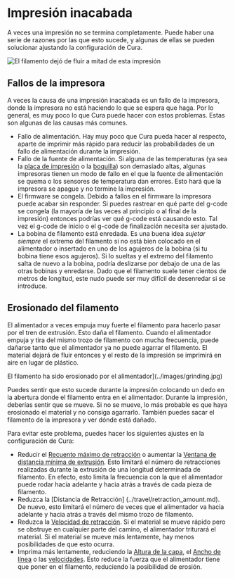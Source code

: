 Impresión inacabada
====
A veces una impresión no se termina completamente. Puede haber una serie de razones por las que esto sucede, y algunas de ellas se pueden solucionar ajustando la configuración de Cura.

![El filamento dejó de fluir a mitad de esta impresión](../images/unfinished_print.jpg)

Fallos de la impresora
----
A veces la causa de una impresión inacabada es un fallo de la impresora, donde la impresora no está haciendo lo que se espera que haga. Por lo general, es muy poco lo que Cura puede hacer con estos problemas. Estas son algunas de las causas más comunes.
* Fallo de alimentación. Hay muy poco que Cura pueda hacer al respecto, aparte de imprimir más rápido para reducir las probabilidades de un fallo de alimentación durante la impresión.
* Fallo de la fuente de alimentación. Si alguna de las temperaturas (ya sea la [placa de impresión](../material/material_bed_temperature.md) o la [boquilla](../material/material_print_temperature.md)) son demasiado altas, algunas impresoras tienen un modo de fallo en el que la fuente de alimentación se quema o los sensores de temperatura dan errores. Esto hará que la impresora se apague y no termine la impresión.
* El firmware se congela. Debido a fallos en el firmware la impresora puede acabar sin responder. Si puedes rastrear en qué parte del g-code se congela (la mayoría de las veces al principio o al final de la impresión) entonces podrías ver qué g-code está causando esto. Tal vez el g-code de inicio o el g-code de finalización necesita ser ajustado.
* La bobina de filamento está enredada. Es una buena idea *sujetar siempre* el extremo del filamento si no está bien colocado en el alimentador o insertado en uno de los agujeros de la bobina (si tu bobina tiene esos agujeros). Si lo sueltas y el extremo del filamento salta de nuevo a la bobina, podría deslizarse por debajo de una de las otras bobinas y enredarse. Dado que el filamento suele tener cientos de metros de longitud, este nudo puede ser muy difícil de desenredar si se introduce.

Erosionado del filamento
----
El alimentador a veces empuja muy fuerte el filamento para hacerlo pasar por el tren de extrusión. Esto daña el filamento. Cuando el alimentador empuja y tira del mismo trozo de filamento con mucha frecuencia, puede dañarse tanto que el alimentador ya no puede agarrar el filamento. El material dejará de fluir entonces y el resto de la impresión se imprimirá en aire en lugar de plástico.

El filamento ha sido erosionado por el alimentador](../images/grinding.jpg)

Puedes sentir que esto sucede durante la impresión colocando un dedo en la abertura donde el filamento entra en el alimentador. Durante la impresión, deberías sentir que se mueve. Si no se mueve, lo más probable es que haya erosionado el material y no consiga agarrarlo. También puedes sacar el filamento de la impresora y ver dónde está dañado.

Para evitar este problema, puedes hacer los siguientes ajustes en la configuración de Cura:
* Reducir el [Recuento máximo de retracción](../travel/retraction_count_max.md) o aumentar la [Ventana de distancia mínima de extrusión](../travel/retraction_extrusion_window.md). Esto limitará el número de retracciones realizadas durante la extrusión de una longitud determinada de filamento. En efecto, esto limita la frecuencia con la que el alimentador puede rodar hacia adelante y hacia atrás a través de cada pieza de filamento.
* Reduzca la [Distancia de Retracción] (../travel/retraction_amount.md). De nuevo, esto limitará el número de veces que el alimentador va hacia adelante y hacia atrás a través del mismo trozo de filamento.
* Reduzca la [Velocidad de retracción](../travel/retraction_speed.md). Si el material se mueve rápido pero se obstruye en cualquier parte del camino, el alimentador triturará el material. Si el material se mueve más lentamente, hay menos posibilidades de que esto ocurra.
* Imprima más lentamente, reduciendo la [Altura de la capa](../resolution/layer_height.md), el [Ancho de línea](../resolution/line_width.md) o las [velocidades](../speed/speed_print.md). Esto reduce la fuerza que el alimentador tiene que poner en el filamento, reduciendo la posibilidad de erosión.